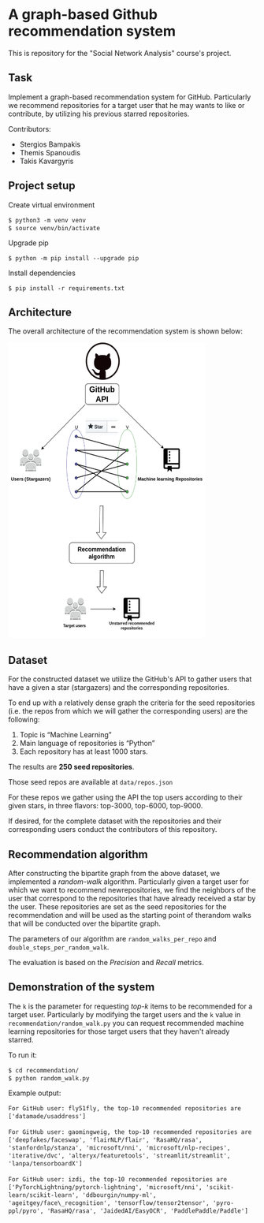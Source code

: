 # A graph-based Github recommendation system
This is repository for the "Social Network Analysis" course's project.

## Task
Implement a graph-based recommendation system for GitHub. Particularly we
recommend repositories for a target user that he may wants to like or contribute, by
utilizing his previous starred repositories.

Contributors:

* Stergios Bampakis
* Themis Spanoudis
* Takis Kavargyris

## Project setup

Create virtual environment

```
$ python3 -m venv venv
$ source venv/bin/activate
```

Upgrade pip

```
$ python -m pip install --upgrade pip
```

Install dependencies

```
$ pip install -r requirements.txt
```

## Architecture

The overall architecture of the recommendation system is shown below:

<img src="assets/recommendation-system-architecture.png" width="400" height="600" />

## Dataset
For the constructed dataset we utilize the GitHub's API to gather users that have a given a star (stargazers)
and the corresponding repositories.

To end up with a relatively dense graph the criteria for the seed repositories (i.e. the repos
from which we will gather the corresponding users) are the following:

1. Topic is “Machine Learning”
2. Main language of repositories is “Python”
3. Each repository has at least 1000 stars.

The results are **250 seed repositories**.

Those seed repos are available at `data/repos.json`

For these repos we gather using the API the top users according to their given stars, in
three flavors: top-3000, top-6000, top-9000.

If desired, for the complete dataset with the repositories and their corresponding users 
conduct the contributors of this repository.


## Recommendation algorithm

After constructing the bipartite graph from the above dataset,
we implemented a *random-walk* algorithm. Particularly given a target 
user for which we want to recommend newrepositories, we find the neighbors
of the user that correspond to the repositories that have already received a star by the user.
These repositories are set as the seed repositories for the recommendation 
and will be used as the starting point of therandom walks that will be conducted over the bipartite graph.

The parameters of our algorithm are `random_walks_per_repo` and `double_steps_per_random_walk`.

The evaluation is based on the *Precision* and *Recall* metrics.

## Demonstration of the system

The `k` is the parameter for requesting *top-k* items to be recommended 
for a target user. Particularly by modifying the target users and the `k`
value in `recommendation/random_walk.py` you can request recommended
machine learning repositories for those target users that they haven't
already starred.

To run it:

```
$ cd recommendation/
$ python random_walk.py

```

Example output:

```
For GitHub user: fly51fly, the top-10 recommended repositories are ['datamade/usaddress']
    
For GitHub user: gaomingweig, the top-10 recommended repositories are ['deepfakes/faceswap', 'flairNLP/flair', 'RasaHQ/rasa', 'stanfordnlp/stanza', 'microsoft/nni', 'microsoft/nlp-recipes', 'iterative/dvc', 'alteryx/featuretools', 'streamlit/streamlit', 'lanpa/tensorboardX']
    
For GitHub user: izdi, the top-10 recommended repositories are ['PyTorchLightning/pytorch-lightning', 'microsoft/nni', 'scikit-learn/scikit-learn', 'ddbourgin/numpy-ml', 'ageitgey/face\_recognition', 'tensorflow/tensor2tensor', 'pyro-ppl/pyro', 'RasaHQ/rasa', 'JaidedAI/EasyOCR', 'PaddlePaddle/Paddle']

```
